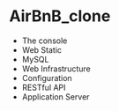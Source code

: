 # AirBnB_clone
- The console
- Web Static
- MySQL
- Web Infrastructure
- Configuration
- RESTful API
- Application Server
